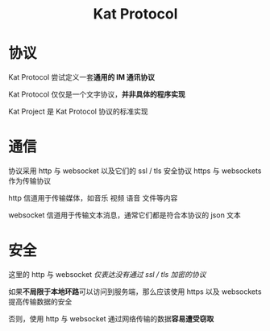 <h1 align="center">Kat Protocol</h1>

# 协议

Kat Protocol 尝试定义一套**通用的 IM 通讯协议**

Kat Protocol 仅仅是一个文字协议，**并非具体的程序实现**

Kat Project 是 Kat Protocol 协议的标准实现

# 通信

协议采用 http 与 websocket 以及它们的 ssl / tls 安全协议 https 与 websockets 作为传输协议

http 信道用于传输媒体，如音乐 视频 语音 文件等内容

websocket 信道用于传输文本消息，通常它们都是符合本协议的 json 文本

# 安全

这里的 http 与 websocket _仅表达没有通过 ssl / tls 加密的协议_

如果**不局限于本地环路**可以访问到服务端，那么应该使用 https 以及 websockets 提高传输数据的安全

否则，使用 http 与 websocket 通过网络传输的数据**容易遭受窃取**
